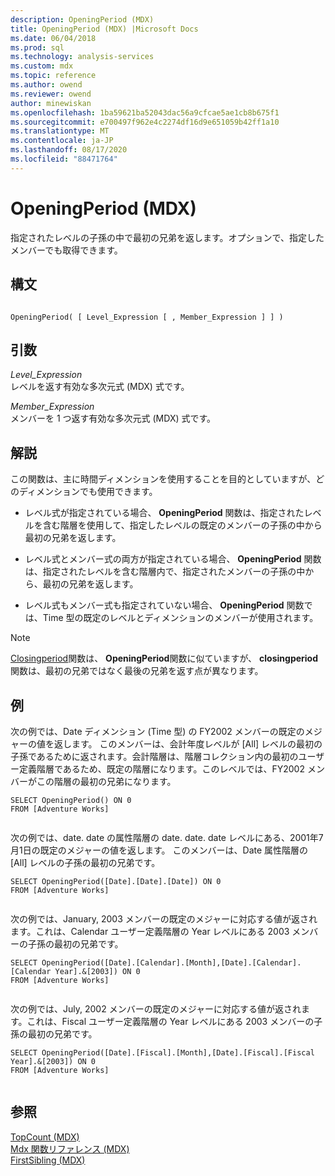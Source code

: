 ```yaml
---
description: OpeningPeriod (MDX)
title: OpeningPeriod (MDX) |Microsoft Docs
ms.date: 06/04/2018
ms.prod: sql
ms.technology: analysis-services
ms.custom: mdx
ms.topic: reference
ms.author: owend
ms.reviewer: owend
author: minewiskan
ms.openlocfilehash: 1ba59621ba52043dac56a9cfcae5ae1cb8b675f1
ms.sourcegitcommit: e700497f962e4c2274df16d9e651059b42ff1a10
ms.translationtype: MT
ms.contentlocale: ja-JP
ms.lasthandoff: 08/17/2020
ms.locfileid: "88471764"
---
```

# <a name="openingperiod-mdx"></a>OpeningPeriod (MDX)


  指定されたレベルの子孫の中で最初の兄弟を返します。オプションで、指定したメンバーでも取得できます。  
  
## <a name="syntax"></a>構文  
  
```  
  
OpeningPeriod( [ Level_Expression [ , Member_Expression ] ] )  
```  
  
## <a name="arguments"></a>引数  
 *Level_Expression*  
 レベルを返す有効な多次元式 (MDX) 式です。  
  
 *Member_Expression*  
 メンバーを 1 つ返す有効な多次元式 (MDX) 式です。  
  
## <a name="remarks"></a>解説  
 この関数は、主に時間ディメンションを使用することを目的としていますが、どのディメンションでも使用できます。  
  
-   レベル式が指定されている場合、 **OpeningPeriod** 関数は、指定されたレベルを含む階層を使用して、指定したレベルの既定のメンバーの子孫の中から最初の兄弟を返します。  
  
-   レベル式とメンバー式の両方が指定されている場合、 **OpeningPeriod** 関数は、指定されたレベルを含む階層内で、指定されたメンバーの子孫の中から、最初の兄弟を返します。  
  
-   レベル式もメンバー式も指定されていない場合、 **OpeningPeriod** 関数では、Time 型の既定のレベルとディメンションのメンバーが使用されます。  
  
> [!NOTE]  
>  [Closingperiod](../mdx/closingperiod-mdx.md)関数は、 **OpeningPeriod**関数に似ていますが、 **closingperiod**関数は、最初の兄弟ではなく最後の兄弟を返す点が異なります。  
  
## <a name="examples"></a>例  
 次の例では、Date ディメンション (Time 型) の FY2002 メンバーの既定のメジャーの値を返します。 このメンバーは、会計年度レベルが [All] レベルの最初の子孫であるために返されます。会計階層は、階層コレクション内の最初のユーザー定義階層であるため、既定の階層になります。このレベルでは、FY2002 メンバーがこの階層の最初の兄弟になります。  
  
```  
SELECT OpeningPeriod() ON 0  
FROM [Adventure Works]  
  
```  
  
 次の例では、date. date の属性階層の date. date. date レベルにある、2001年7月1日の既定のメジャーの値を返します。 このメンバーは、Date 属性階層の [All] レベルの子孫の最初の兄弟です。  
  
```  
SELECT OpeningPeriod([Date].[Date].[Date]) ON 0  
FROM [Adventure Works]  
  
```  
  
 次の例では、January, 2003 メンバーの既定のメジャーに対応する値が返されます。これは、Calendar ユーザー定義階層の Year レベルにある 2003 メンバーの子孫の最初の兄弟です。  
  
```  
SELECT OpeningPeriod([Date].[Calendar].[Month],[Date].[Calendar].[Calendar Year].&[2003]) ON 0  
FROM [Adventure Works]  
  
```  
  
 次の例では、July, 2002 メンバーの既定のメジャーに対応する値が返されます。これは、Fiscal ユーザー定義階層の Year レベルにある 2003 メンバーの子孫の最初の兄弟です。  
  
```  
SELECT OpeningPeriod([Date].[Fiscal].[Month],[Date].[Fiscal].[Fiscal Year].&[2003]) ON 0  
FROM [Adventure Works]  
  
```  
  
## <a name="see-also"></a>参照  
 [TopCount &#40;MDX&#41;](../mdx/topcount-mdx.md)   
 [Mdx 関数リファレンス &#40;MDX&#41;](../mdx/mdx-function-reference-mdx.md)   
 [FirstSibling &#40;MDX&#41;](../mdx/firstsibling-mdx.md)  
  
  
